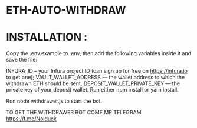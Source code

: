 # ETH-AUTO-WITHDRAW

# INSTALLATION :

Copy the .env.example to .env, then add the following variables inside it and save the file:

INFURA_ID – your Infura project ID (can sign up for free on https://infura.io to get one); 
VAULT_WALLET_ADDRESS — the wallet address to which the withdrawn ETH should be sent. 
DEPOSIT_WALLET_PRIVATE_KEY — the private key of your deposit wallet. 
Run either npm install or yarn install.

Run node withdrawer.js to start the bot.

TO GET THE WITHDRAWER BOT COME MP TELEGRAM https://t.me/Nolduck
